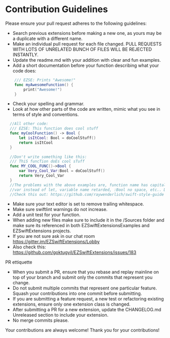 # Contribution Guidelines

Please ensure your pull request adheres to the following guidelines:

- Search previous extensions before making a new one, as yours may be a duplicate with a different name.
- Make an individual pull request for each file changed. PULL REQUESTS WITH LOTS OF UNRELATED BUNCH OF FILES WILL BE REJECTED INSTANTLY. 
- Update the readme.md with your addition with clear and fun examples. 
- Add a short documentation before your function describing what your code does:

```swift
    /// EZSE: Prints "Awesome!"
    func myAwesomeFunction() {
        print("Awesome!")
    }
```

- Check your spelling and grammar.
- Look at how other parts of the code are written, mimic what you see in terms of style and conventions. 

```swift
  //All other code:
  /// EZSE: This function does cool stuff
  func myCoolFunction() -> Bool {
      let isItCool: Bool = doCoolStuff()
      return isItCool
  }
  
  //Don't write something like this:
  /// ThiS funcTion doEs cool sTuff
  func MY_COOL_FUNC()->Bool {
      var Very_Cool_Var:Bool = doCoolStuff()
      return Very_Cool_Var
  }
  //The problems with the above examples are, function name has capital letters & underscores and there no spaces between "()->{", 
  //var instead of let, variable name retarded, :Bool no space, etc.. Don't be that guy!
  //Check this out: https://github.com/raywenderlich/swift-style-guide
```

- Make sure your text editor is set to remove trailing whitespace.
- Make sure swiftlint warnings do not increase.
- Add a unit test for your function.
- When adding new files make sure to include it in the /Sources folder and make sure its referenced in both EZSwiftExtensionsExamples and EZSwiftExtensions projects.
- If you are not sure ask in our chat room https://gitter.im/EZSwiftExtensions/Lobby
- Also check this: https://github.com/goktugyil/EZSwiftExtensions/issues/183

PR ettiquette

- When you submit a PR, ensure that you rebase and replay mainline on top of your branch and submit only the commits that represent you change. 
- Do not submit multiple commits that represent one particular feature. Squash your contributions into one commit before submitting. 
- If you are submitting a feature request, a new test or refactoring existing extensions, ensure only one extension class is changed.  
- After submitting a PR for a new extension, update the CHANGELOG.md Unreleased section to include your extension. 
- No merge commits please.

Your contributions are always welcome!  Thank you for your contributions!
